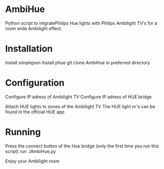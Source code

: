 AmbiHue
=======

Python script to intgratePhilips Hue lights with Philips Ambilight TV's for a room wide Ambilight effect.

Installation
============

Install simplejson
Install phue
git clone AmbiHue in preferred directory


Configuration
=============

Configure IP adress of Ambilight TV
Configure IP adress of HUE bridge

Attach HUE lights to zones of the Ambilight TV
The HUE light nr's can be found in the official HUE app

Running
=======

Press the connect button of the Hue bridge (only the first time you run this script)
run ./AmbiHue.py

Enjoy your Ambilight room

